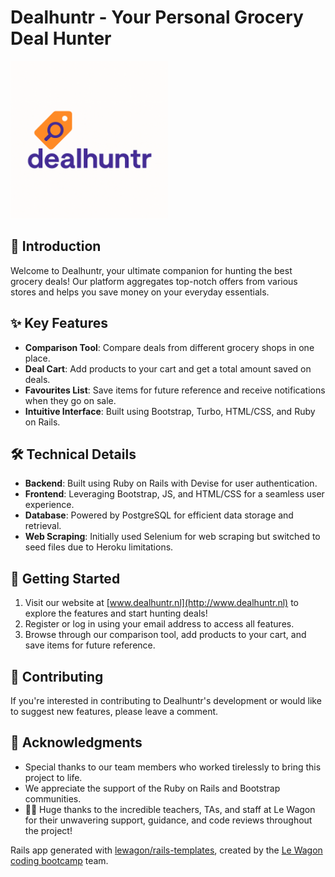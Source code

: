 **Dealhuntr - Your Personal Grocery Deal Hunter**
====================================================

<img src="/dealhuntr.png" alt="dealhuntr logo" width="50%">

**📢 Introduction**
---------------

Welcome to Dealhuntr, your ultimate companion for hunting the best grocery deals! Our platform aggregates top-notch offers from various stores and helps you save money on your everyday essentials.

**✨ Key Features**
-----------------

* **Comparison Tool**: Compare deals from different grocery shops in one place.
* **Deal Cart**: Add products to your cart and get a total amount saved on deals.
* **Favourites List**: Save items for future reference and receive notifications when they go on sale.
* **Intuitive Interface**: Built using Bootstrap, Turbo, HTML/CSS, and Ruby on Rails.

**🛠️ Technical Details**
--------------------

* **Backend**: Built using Ruby on Rails with Devise for user authentication.
* **Frontend**: Leveraging Bootstrap, JS, and HTML/CSS for a seamless user experience.
* **Database**: Powered by PostgreSQL for efficient data storage and retrieval.
* **Web Scraping**: Initially used Selenium for web scraping but switched to seed files due to Heroku limitations.

**🚀 Getting Started**
-------------------

1. Visit our website at [www.dealhuntr.nl](http://www.dealhuntr.nl) to explore the features and start hunting deals!
2. Register or log in using your email address to access all features.
3. Browse through our comparison tool, add products to your cart, and save items for future reference.

**🤝 Contributing**
---------------

If you're interested in contributing to Dealhuntr's development or would like to suggest new features, please leave a comment.

**🙏 Acknowledgments**
-------------------

* Special thanks to our team members who worked tirelessly to bring this project to life.
* We appreciate the support of the Ruby on Rails and Bootstrap communities.
* 👩‍🏫 Huge thanks to the incredible teachers, TAs, and staff at Le Wagon for their unwavering support, guidance, and code reviews throughout the project!


Rails app generated with [lewagon/rails-templates](https://github.com/lewagon/rails-templates), created by the [Le Wagon coding bootcamp](https://www.lewagon.com) team.

